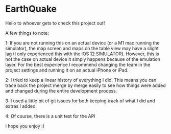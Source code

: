 # EarthQuake

Hello to whoever gets to check this project out! 

A few things to note: 

1: If you are not running this on an actual device (or a M1 mac running the simulator), the map screen and maps on the table view may have a slight lag (I only experienced this with the iOS 12 SIMULATOR). However, this is not the case on actual device it simply happens because of the emulation layer. For the best experience I recommend changing the team in the project settings and running it on an actual iPhone or iPad. 

2: I tried to keep a linear history of everything I did. This means you can trace back the project merge by merge easily to see how things were added and changed during the entire development process.

3: I used a little bit of git issues for both keeping track of what I did and extras I added.

4: Of course, there is a unit test for the API

I hope you enjoy :) 
